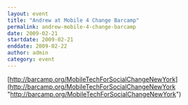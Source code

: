 ```yaml
---
layout: event
title: "Andrew at Mobile 4 Change Barcamp"
permalink: andrew-mobile-4-change-barcamp
date: 2009-02-21
startdate: 2009-02-21
enddate: 2009-02-22
author: admin
category: event
---
```


[http://barcamp.org/MobileTechForSocialChangeNewYork](http://barcamp.org/MobileTechForSocialChangeNewYork "http://barcamp.org/MobileTechForSocialChangeNewYork")

